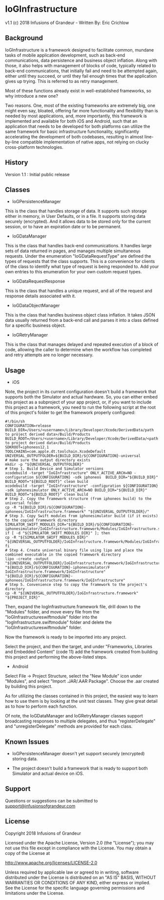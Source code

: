 # IoGInfrastructure

v1.1 (c) 2018 Infusions of Grandeur - Written By: Eric Crichlow

## Background

IoGInfrastructure is a framework designed to facilitate common, mundane tasks of mobile application development, such as back-end communications, data persistence and business object inflation. Along with those, it also helps with management of blocks of code, typically related to back-end communications, that initially fail and need to be attempted again, either until they succeed, or until they fail enough times that the application gives up trying. This is referred to as retry management.

Most of these functions already exist in well-established frameworks, so why introduce a new one?

Two reasons. One, most of the existing frameworks are extremely big, one might even say, bloated, offering far more functionality and flexibility than is needed by most applications, and, more importantly, this framework is implemented and available for both iOS and Android, such that an application that needs to be developed for both platforms can utilize the same framework for basic infrastructure functionality, significantly accelerating the development of both codebases, resulting in almost line-by-line compatible implementation of native apps, not relying on clucky cross-platform technologies.

## History

Version 1.1 :	Initial public release

## Classes

* IoGPersistenceManager

This is the class that handles storage of data. It supports such storage either in memory, in User Defaults, or in a file. It supports storing data securely (encrypted). And it allows data to be stored only for the current session, or to have an expiration date or to be permanent. 

* IoGDataManager

This is the class that handles back-end communications. It handles large sets of data returned in pages, and manages multiple simultaneous requests. Under the enumeration "IoGDataRequestType" are defined the types of requests that the class supports. This is a convenience for clients of the class to identify what type of request is being responded to. Add your own entries to this enumeration for your own custom request types.

* IoGDataRequestResponse

This is the class that handles a unique request, and all of the request and response details associated with it.

* IoGDataObjectManager

This is the class that handles business object class inflation. It takes JSON data usually returned from a back-end call and parses it into a class defined for a specific business object.

* IoGRetryManager

This is the class that manages delayed and repeated execution of a block of code, allowing the caller to determine when the workflow has completed and retry attempts are no longer necessary.

## Usage

* iOS

Note, the project in its current configuration doesn't build a framework that supports both the Simulator and actual hardware. So, you can either embed this project as a subproject of your app project, or, if you want to include this project as a framework, you need to run the following script at the root of this project's folder to get the framework properly configured:

	#!/bin/sh
	CONFIGURATION=release
	BUILD_DIR=/Users/<username>/Library/Developer/Xcode/DerivedData/path to project derived data>/Build/Products
	BUILD_ROOT=/Users/<username>/Library/Developer/Xcode/DerivedData/<path to project derived data>/Build/Products
	SDKROOT=iphoneos12.1
	TOOLCHAINS=com.apple.dt.toolchain.XcodeDefault
	UNIVERSAL_OUTPUTFOLDER=${BUILD_DIR}/${CONFIGURATION}-universal
	# make sure the output directory exists
	mkdir -p "${UNIVERSAL_OUTPUTFOLDER}"
	# Step 1. Build Device and Simulator versions
	xcodebuild -target "IoGInfrastructure" ONLY_ACTIVE_ARCH=NO -configuration ${CONFIGURATION} -sdk iphoneos  BUILD_DIR="${BUILD_DIR}" BUILD_ROOT="${BUILD_ROOT}" clean build
	xcodebuild -target "IoGInfrastructure" -configuration ${CONFIGURATION} -sdk iphonesimulator ONLY_ACTIVE_ARCH=NO BUILD_DIR="${BUILD_DIR}" BUILD_ROOT="${BUILD_ROOT}" clean build
	# Step 2. Copy the framework structure (from iphoneos build) to the universal folder
	cp -R "${BUILD_DIR}/${CONFIGURATION}-iphoneos/IoGInfrastructure.framework" "${UNIVERSAL_OUTPUTFOLDER}/"
	# Step 3. Copy Swift modules from iphonesimulator build (if it exists) to the copied framework directory
	SIMULATOR_SWIFT_MODULES_DIR="${BUILD_DIR}/${CONFIGURATION}-iphonesimulator/IoGInfrastructure.framework/Modules/IoGInfrastructure.swiftmodule/."
	if [ -d "${SIMULATOR_SWIFT_MODULES_DIR}" ]; then
	cp -R "${SIMULATOR_SWIFT_MODULES_DIR}" "${UNIVERSAL_OUTPUTFOLDER}/IoGInfrastructure.framework/Modules/IoGInfrastructureswiftmodule"
	fi
	# Step 4. Create universal binary file using lipo and place the combined executable in the copied framework directory
	lipo -create -output "${UNIVERSAL_OUTPUTFOLDER}/IoGInfrastructure.framework/IoGInfrastructure" "${BUILD_DIR}/${CONFIGURATION}-iphonesimulator/F IoGInfrastructure.framework/IoGInfrastructure" "${BUILD_DIR}/${CONFIGURATION}-iphoneos/IoGInfrastructure.framework/IoGInfrastructure"
	# Step 5. Convenience step to copy the framework to the project's directory
	cp -R "${UNIVERSAL_OUTPUTFOLDER}/IoGInfrastructure.framework" "${PROJECT_DIR}"

Then, expand the IogInfrastructure.framework file, drill down to the "Modules" folder, and move every file from the "IoGInfrastructureswiftmodule" folder into the "IogInfrastructure.swiftmodule" folder and delete the "IoGInfrastructureswiftmodule" folder.

Now the framework is ready to be imported into any project.

Select the project, and then the target, and under "Frameworks, Libraries and Embedded Content" (code 11) add the framework created from building this project and performing the above-listed steps.

* Android

Select File -> Project Structure, select the "New Module" icon under "Modules", and select "Import .JAR/.AAR Package". Choose the .aar created by building this project.

As for utilizing the classes contained in this project, the easiest way to learn how to use them is by looking at the unit test classes. They give great detail as to how to perform each function.

Of note, the IoGDataManager and IoGRetryManager classes support broadcasting responses to multiple delegates, and thus "registerDelegate" and "unregisterDelegate" methods are provided for each class.


## Known Issues

* IoGPersistenceManager doesn't yet support securely (encrypted) storing data.

* The project doesn't build a framework that is ready to support both Simulator and actual device on iOS.

## Support

Questions or suggestions can be submitted to support@infusionsofgrandeur.com

## License

Copyright 2018 Infusions of Grandeur

Licensed under the Apache License, Version 2.0 (the "License");
you may not use this file except in compliance with the License.
You may obtain a copy of the License at

http://www.apache.org/licenses/LICENSE-2.0

Unless required by applicable law or agreed to in writing, software
distributed under the License is distributed on an "AS IS" BASIS,
WITHOUT WARRANTIES OR CONDITIONS OF ANY KIND, either express or implied.
See the License for the specific language governing permissions and
limitations under the License.
